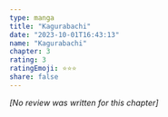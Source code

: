 ```yaml
---
type: manga
title: "Kagurabachi"
date: "2023-10-01T16:43:13"
name: "Kagurabachi"
chapter: 3
rating: 3
ratingEmoji: ⭐️⭐️⭐️
share: false
---
```


_[No review was written for this chapter]_
